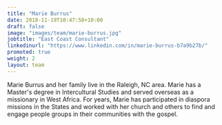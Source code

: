 ```yaml
---
title: "Marie Burrus"
date: 2018-11-19T10:47:58+10:00
draft: false
image: "images/team/marie-burrus.jpg"
jobtitle: "East Coast Consultant"
linkedinurl: "https://www.linkedin.com/in/marie-burrus-b7a9b27b/"
promoted: true
weight: 2
layout: team
---
```


Marie Burrus and her family live in the Raleigh, NC area. Marie has a Master's degree in Intercultural Studies and served overseas as a missionary in West Africa. For years, Marie has participated in diaspora missions in the States and worked with her church and others to find and engage people groups in their communities with the gospel.